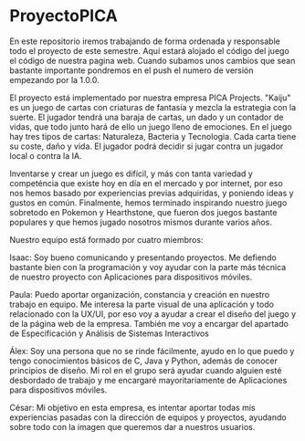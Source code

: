# ProyectoPICA
En este repositorio iremos trabajando de forma ordenada y responsable todo el proyecto de este semestre. Aquí estará alojado el código del juego el código de nuestra pagina web. Cuando subamos unos cambios que sean bastante importante pondremos en el push el numero de versión empezando por la 1.0.0.

El proyecto está implementado por nuestra empresa PICA Projects.
"Kaiju" es un juego de cartas con criaturas de fantasía y mezcla la estrategia con la suerte. El jugador tendrá una baraja de cartas, un dado y un contador de vidas, que todo junto hará de ello un juego lleno de emociones.
En el juego hay tres tipos de cartas: Naturaleza, Bacteria y Tecnologia. Cada carta tiene su coste, daño y vida. 
El jugador podrá decidir si jugar contra un jugador local o contra la IA.

Inventarse y crear un juego es difícil, y más con tanta variedad y competéncia que existe hoy en día en el mercado y por internet, por eso nos hemos basado por experiencias previas adquiridas, y poniendo ideas y gustos en común. Finalmente, hemos terminado inspirando nuestro juego sobretodo en Pokemon y Hearthstone, que fueron dos juegos bastante populares y que hemos jugado nosotros mismos durante varios años.

Nuestro equipo está formado por cuatro miembros:

Isaac: Soy bueno comunicando y presentando proyectos. Me defiendo bastante bien con la programación y voy ayudar con la parte más técnica de nuestro proyecto con Aplicaciones para dispositivos móviles.

Paula: Puedo aportar organización, constancia y creación en nuestro trabajo en equipo. Me interesa la parte visual de una aplicación y todo relacionado con la UX/UI, por eso voy a ayudar a crear el diseño del juego y de la página web de la empresa. También me voy a encargar del apartado de Especificación y Análisis de Sistemas Interactivos

Álex: Soy una persona que no se rinde fácilmente, ayudo en lo que puedo y tengo conocimientos básicos de C, Java y Python, además de conocer principios de diseño. Mi rol en el grupo será ayudar cuando alguien esté desbordado de trabajo y me encargaré mayoritariamente de Aplicaciones para dispositivos móviles.

César: Mi objetivo en esta empresa, es intentar aportar todas mis experiencias pasadas con la dirección de equipos y proyectos, ayudando sobre todo con la imagen que queremos dar a nuestros usuarios.




